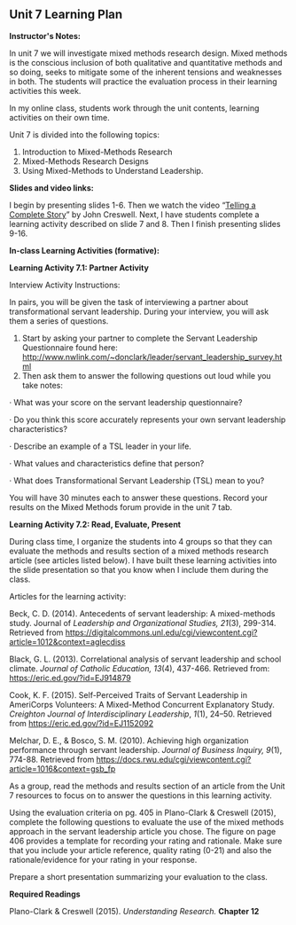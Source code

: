 ## Unit 7 Learning Plan

**Instructor's Notes:** 

In unit 7 we will investigate mixed methods research design. Mixed methods is the conscious inclusion of both qualitative and quantitative methods and so doing, seeks to mitigate some of the inherent tensions and weaknesses in both. The students will practice the evaluation process in their learning activities this week.

In my online class, students work through the unit contents, learning activities on their own time.

Unit 7 is divided into the following topics:

1. Introduction to Mixed-Methods Research
2. Mixed-Methods Research Designs
3. Using Mixed-Methods to Understand Leadership.

**Slides and video links:**

I begin by presenting slides 1-6.  Then we watch the video “[Telling a Complete Story](https://www.youtube.com/watch?v=l5e7kVzMIfs)” by John Creswell. Next, I have students complete a learning activity described on slide 7 and 8. Then I finish presenting slides 9-16.

**In-class Learning Activities (formative):**

**Learning Activity 7.1: Partner Activity**

Interview Activity Instructions:

In pairs, you will be given the task of interviewing a partner about transformational servant leadership. During your interview, you will ask them a series of questions.

1. Start by asking your partner to complete the Servant Leadership Questionnaire found here: http://www.nwlink.com/~donclark/leader/servant_leadership_survey.html
2. Then ask them to answer the following questions out loud while you take notes:

·     What was your score on the servant leadership questionnaire?

·     Do you think this score accurately represents your own servant leadership characteristics?

·     Describe an example of a TSL leader in your life.

·     What values and characteristics define that person?

·     What does Transformational Servant Leadership (TSL) mean to you?

You will have 30 minutes each to answer these questions. Record your results on the Mixed Methods forum provide in the unit 7 tab.

**Learning Activity 7.2: Read, Evaluate, Present**

During class time, I organize the students into 4 groups so that they can evaluate the methods and results section of a mixed methods research article (see articles listed below). I have built these learning activities into the slide presentation so that you know when I include them during the class.

Articles for the learning activity:

Beck, C. D. (2014). Antecedents of servant leadership: A mixed-methods study. Journal of *Leadership and Organizational Studies, 21*(3), 299-314. Retrieved from https://digitalcommons.unl.edu/cgi/viewcontent.cgi?article=1012&context=aglecdiss

Black, G. L. (2013). Correlational analysis of servant leadership and school climate. *Journal of Catholic Education, 13*(4), 437-466. Retrieved from: https://eric.ed.gov/?id=EJ914879

Cook, K. F. (2015). Self-Perceived Traits of Servant Leadership in AmeriCorps Volunteers: A Mixed-Method Concurrent Explanatory Study. *Creighton Journal of Interdisciplinary Leadership*, *1*(1), 24–50. Retrieved from https://eric.ed.gov/?id=EJ1152092 

Melchar, D. E., & Bosco, S. M. (2010). Achieving high organization performance through servant leadership. *Journal of Business Inquiry, 9*(1), 774-88. Retrieved from https://docs.rwu.edu/cgi/viewcontent.cgi?article=1016&context=gsb_fp

As a group, read the methods and results section of an article from the Unit 7 resources to focus on to answer the questions in this learning activity.

Using the evaluation criteria on pg. 405 in Plano-Clark & Creswell (2015), complete the following questions to evaluate the use of the mixed methods approach in the servant leadership article you chose. The figure on page 406 provides a template for recording your rating and rationale. Make sure that you include your article reference, quality rating (0-21) and also the rationale/evidence for your rating in your response.

Prepare a short presentation summarizing your evaluation to the class.

**Required Readings**

Plano-Clark & Creswell (2015). *Understanding Research.* **Chapter 12**

### 
